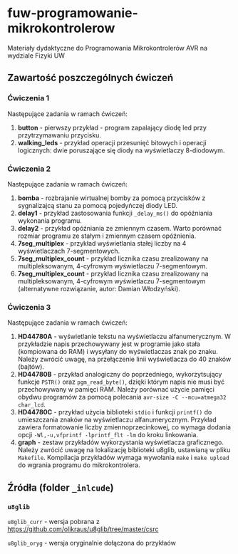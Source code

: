# fuw-programowanie-mikrokontrolerow
Materiały dydaktyczne do Programowania Mikrokontrolerów AVR na wydziale Fizyki UW

## Zawartość poszczególnych ćwiczeń

### Ćwiczenia 1

Następujące zadania w ramach ćwiczeń:

1. **button** - pierwszy przykład - program zapalający diodę led przy przytrzymawaniu przycisku.
2. **walking_leds** - przykład operacji przesunięć bitowych i operacji logicznych: dwie poruszające się diody na wyświetlaczy 8-diodowym. 

### Ćwiczenia 2

Następujące zadania w ramach ćwiczeń:

1. **bomba** - rozbrajanie wirtualnej bomby za pomocą przycisków z sygnalizajcą stanu za pomocą pojedyńczej diody LED.
2. **delay1** - przykład zastosowania funkcji `_delay_ms()` do opóźniania wykonania programu.
3. **delay2** - przykład opóźniania ze zmiennym czasem. Warto porównać rozmiar programu ze stałym i zmiennym czasem opóźnienia.
4. **7seg_multiplex** - przykład wyświetlania stałej liczby na 4 wyświetlaczach 7-segmentowych.
5. **7seg_multiplex_count** - przykład licznika czasu zrealizowany na multipleksowanym, 4-cyfrowym wyświetlaczu 7-segmentowym.
6. **7seg_multiplex_count** - przykład licznika czasu zrealizowany na multipleksowanym, 4-cyfrowym wyświetlaczu 7-segmentowym (alternatywne rozwiązanie, autor: Damian Włodzyński).

### Ćwiczenia 3

Następujące zadania w ramach ćwiczeń:

1. **HD44780A** - wyświetlanie tekstu na wyświetlaczu alfanumerycznym. W przykładzie napis przechowywany jest w programie jako stała (kompiowana do RAM) i wysyłany do wyświetlaczas znak po znaku. Należy zwrócić uwagę, na przełączenie linii wyświetlacza do 40 znaków (bajtów).
2. **HD44780B** - przykład analogiczny do poprzedniego, wykorzytsujący funkcje `PSTR()` oraz `pgm_read_byte()`, dzięki którym napis nie musi być przechowywany w pamięci RAM. Należy porównać użycie pamięci obydwu programów za pomocą polecania `avr-size -C --mcu=atmega32 char_lcd`.
3. **HD44780C** - przykład użycia biblioteki `stdio` i funkcji `printf()` do umieszczania znaków na wyświetlaczu alfanumerycznym. Przykład zawiera formatowanie liczby zmiennoprzecinkowej, co wymaga dodania opcji `-Wl,-u,vfprintf -lprintf_flt -lm` do kroku linkowania. 
4. **graph** - zestaw przykładów wykorzystania wyświetlacza graficznego. Należy zwrócić uwagę na lokalizację biblioteki u8glib, ustawianą w pliku `Makefile`. Kompilacja przykładów wymaga wywołania `make` i `make upload` do wgrania programu do mikrokontrolera.  

## Źródła (folder `_inlcude`)

### `u8glib`

`u8glib_curr` - wersja pobrana z https://github.com/olikraus/u8glib/tree/master/csrc

`u8glib_oryg` - wersja oryginalnie dołączona do przykłaów
